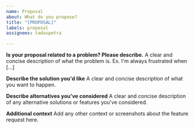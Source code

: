 ```yaml
---
name: Proposal
about: What do you propose?
title: "[PROPOSAL]"
labels: proposal
assignees: tadaspetra

---
```

**Is your proposal related to a problem? Please describe.** 
A clear and concise description of what the problem is. Ex. I'm always frustrated when [...]

**Describe the solution you'd like** 
A clear and concise description of what you want to happen.

**Describe alternatives you've considered** 
A clear and concise description of any alternative solutions or features you've considered.

**Additional context** 
Add any other context or screenshots about the feature request here.


